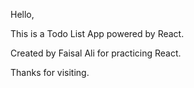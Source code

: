 Hello,

This is a Todo List App powered by React.

Created by Faisal Ali for practicing React.

Thanks for visiting.
